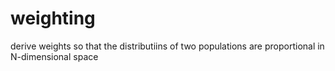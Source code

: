 # weighting
derive weights so that the distributiins of two populations are proportional in N-dimensional space

